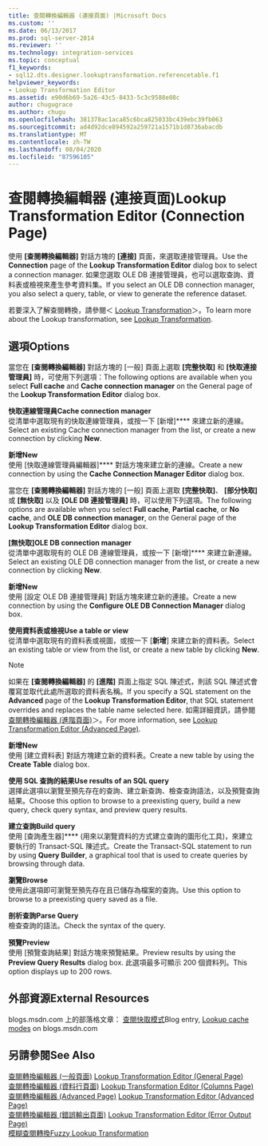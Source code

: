 ```yaml
---
title: 查閱轉換編輯器 (連接頁面) |Microsoft Docs
ms.custom: ''
ms.date: 06/13/2017
ms.prod: sql-server-2014
ms.reviewer: ''
ms.technology: integration-services
ms.topic: conceptual
f1_keywords:
- sql12.dts.designer.lookuptransformation.referencetable.f1
helpviewer_keywords:
- Lookup Transformation Editor
ms.assetid: e90d6b69-5a26-43c5-8433-5c3c9588e08c
author: chugugrace
ms.author: chugu
ms.openlocfilehash: 381378ac1aca85c6bca825033bc439ebc39fb063
ms.sourcegitcommit: ad4d92dce894592a259721a1571b1d8736abacdb
ms.translationtype: MT
ms.contentlocale: zh-TW
ms.lasthandoff: 08/04/2020
ms.locfileid: "87596105"
---
```

# <a name="lookup-transformation-editor-connection-page"></a><span data-ttu-id="d06e1-102">查閱轉換編輯器 (連接頁面)</span><span class="sxs-lookup"><span data-stu-id="d06e1-102">Lookup Transformation Editor (Connection Page)</span></span>
  <span data-ttu-id="d06e1-103">使用 **[查閱轉換編輯器]** 對話方塊的 **[連接]** 頁面，來選取連接管理員。</span><span class="sxs-lookup"><span data-stu-id="d06e1-103">Use the **Connection** page of the **Lookup Transformation Editor** dialog box to select a connection manager.</span></span> <span data-ttu-id="d06e1-104">如果您選取 OLE DB 連接管理員，也可以選取查詢、資料表或檢視來產生參考資料集。</span><span class="sxs-lookup"><span data-stu-id="d06e1-104">If you select an OLE DB connection manager, you also select a query, table, or view to generate the reference dataset.</span></span>  
  
 <span data-ttu-id="d06e1-105">若要深入了解查閱轉換，請參閱＜ [Lookup Transformation](data-flow/transformations/lookup-transformation.md)＞。</span><span class="sxs-lookup"><span data-stu-id="d06e1-105">To learn more about the Lookup transformation, see [Lookup Transformation](data-flow/transformations/lookup-transformation.md).</span></span>  
  
## <a name="options"></a><span data-ttu-id="d06e1-106">選項</span><span class="sxs-lookup"><span data-stu-id="d06e1-106">Options</span></span>  
 <span data-ttu-id="d06e1-107">當您在 **[查閱轉換編輯器]** 對話方塊的 [一般] 頁面上選取 **[完整快取]** 和 **[快取連接管理員]** 時，可使用下列選項：</span><span class="sxs-lookup"><span data-stu-id="d06e1-107">The following options are available when you select **Full cache** and **Cache connection manager** on the General page of the **Lookup Transformation Editor** dialog box.</span></span>  
  
 <span data-ttu-id="d06e1-108">**快取連線管理員**</span><span class="sxs-lookup"><span data-stu-id="d06e1-108">**Cache connection manager**</span></span>  
 <span data-ttu-id="d06e1-109">從清單中選取現有的快取連線管理員，或按一下 [新增]\*\*\*\* 來建立新的連線。</span><span class="sxs-lookup"><span data-stu-id="d06e1-109">Select an existing Cache connection manager from the list, or create a new connection by clicking **New**.</span></span>  
  
 <span data-ttu-id="d06e1-110">**新增**</span><span class="sxs-lookup"><span data-stu-id="d06e1-110">**New**</span></span>  
 <span data-ttu-id="d06e1-111">使用 [快取連線管理員編輯器]\*\*\*\* 對話方塊來建立新的連線。</span><span class="sxs-lookup"><span data-stu-id="d06e1-111">Create a new connection by using the **Cache Connection Manager Editor** dialog box.</span></span>  
  
 <span data-ttu-id="d06e1-112">當您在 **[查閱轉換編輯器]** 對話方塊的 [一般] 頁面上選取 **[完整快取]**、 **[部分快取]** 或 **[無快取]** 以及 **[OLE DB 連接管理員]** 時，可以使用下列選項。</span><span class="sxs-lookup"><span data-stu-id="d06e1-112">The following options are available when you select **Full cache**, **Partial cache**, or **No cache**, and **OLE DB connection manager**, on the General page of the **Lookup Transformation Editor** dialog box.</span></span>  
  
 <span data-ttu-id="d06e1-113">**[無快取]**</span><span class="sxs-lookup"><span data-stu-id="d06e1-113">**OLE DB connection manager**</span></span>  
 <span data-ttu-id="d06e1-114">從清單中選取現有的 OLE DB 連線管理員，或按一下 [新增]\*\*\*\* 來建立新連線。</span><span class="sxs-lookup"><span data-stu-id="d06e1-114">Select an existing OLE DB connection manager from the list, or create a new connection by clicking **New**.</span></span>  
  
 <span data-ttu-id="d06e1-115">**新增**</span><span class="sxs-lookup"><span data-stu-id="d06e1-115">**New**</span></span>  
 <span data-ttu-id="d06e1-116">使用 [設定 OLE DB 連接管理員]  對話方塊來建立新的連接。</span><span class="sxs-lookup"><span data-stu-id="d06e1-116">Create a new connection by using the **Configure OLE DB Connection Manager** dialog box.</span></span>  
  
 <span data-ttu-id="d06e1-117">**使用資料表或檢視**</span><span class="sxs-lookup"><span data-stu-id="d06e1-117">**Use a table or view**</span></span>  
 <span data-ttu-id="d06e1-118">從清單中選取現有的資料表或視圖，或按一下 [**新增**] 來建立新的資料表。</span><span class="sxs-lookup"><span data-stu-id="d06e1-118">Select an existing table or view from the list, or create a new table by clicking **New**.</span></span>  
  
> [!NOTE]  
>  <span data-ttu-id="d06e1-119">如果在 **[查閱轉換編輯器]** 的 **[進階]** 頁面上指定 SQL 陳述式，則該 SQL 陳述式會覆寫並取代此處所選取的資料表名稱。</span><span class="sxs-lookup"><span data-stu-id="d06e1-119">If you specify a SQL statement on the **Advanced** page of the **Lookup Transformation Editor**, that SQL statement overrides and replaces the table name selected here.</span></span> <span data-ttu-id="d06e1-120">如需詳細資訊，請參閱 [查閱轉換編輯器 &#40;進階頁面&#41;](../../2014/integration-services/lookup-transformation-editor-advanced-page.md)＞。</span><span class="sxs-lookup"><span data-stu-id="d06e1-120">For more information, see [Lookup Transformation Editor &#40;Advanced Page&#41;](../../2014/integration-services/lookup-transformation-editor-advanced-page.md).</span></span>  
  
 <span data-ttu-id="d06e1-121">**新增**</span><span class="sxs-lookup"><span data-stu-id="d06e1-121">**New**</span></span>  
 <span data-ttu-id="d06e1-122">使用 [建立資料表]  對話方塊建立新的資料表。</span><span class="sxs-lookup"><span data-stu-id="d06e1-122">Create a new table by using the **Create Table** dialog box.</span></span>  
  
 <span data-ttu-id="d06e1-123">**使用 SQL 查詢的結果**</span><span class="sxs-lookup"><span data-stu-id="d06e1-123">**Use results of an SQL query**</span></span>  
 <span data-ttu-id="d06e1-124">選擇此選項以瀏覽至預先存在的查詢、建立新查詢、檢查查詢語法，以及預覽查詢結果。</span><span class="sxs-lookup"><span data-stu-id="d06e1-124">Choose this option to browse to a preexisting query, build a new query, check query syntax, and preview query results.</span></span>  
  
 <span data-ttu-id="d06e1-125">**建立查詢**</span><span class="sxs-lookup"><span data-stu-id="d06e1-125">**Build query**</span></span>  
 <span data-ttu-id="d06e1-126">使用 [查詢產生器]\*\*\*\* (用來以瀏覽資料的方式建立查詢的圖形化工具)，來建立要執行的 Transact-SQL 陳述式。</span><span class="sxs-lookup"><span data-stu-id="d06e1-126">Create the Transact-SQL statement to run by using **Query Builder**, a graphical tool that is used to create queries by browsing through data.</span></span>  
  
 <span data-ttu-id="d06e1-127">**瀏覽**</span><span class="sxs-lookup"><span data-stu-id="d06e1-127">**Browse**</span></span>  
 <span data-ttu-id="d06e1-128">使用此選項即可瀏覽至預先存在且已儲存為檔案的查詢。</span><span class="sxs-lookup"><span data-stu-id="d06e1-128">Use this option to browse to a preexisting query saved as a file.</span></span>  
  
 <span data-ttu-id="d06e1-129">**剖析查詢**</span><span class="sxs-lookup"><span data-stu-id="d06e1-129">**Parse Query**</span></span>  
 <span data-ttu-id="d06e1-130">檢查查詢的語法。</span><span class="sxs-lookup"><span data-stu-id="d06e1-130">Check the syntax of the query.</span></span>  
  
 <span data-ttu-id="d06e1-131">**預覽**</span><span class="sxs-lookup"><span data-stu-id="d06e1-131">**Preview**</span></span>  
 <span data-ttu-id="d06e1-132">使用 [預覽查詢結果]  對話方塊來預覽結果。</span><span class="sxs-lookup"><span data-stu-id="d06e1-132">Preview results by using the **Preview Query Results** dialog box.</span></span> <span data-ttu-id="d06e1-133">此選項最多可顯示 200 個資料列。</span><span class="sxs-lookup"><span data-stu-id="d06e1-133">This option displays up to 200 rows.</span></span>  
  
## <a name="external-resources"></a><span data-ttu-id="d06e1-134">外部資源</span><span class="sxs-lookup"><span data-stu-id="d06e1-134">External Resources</span></span>  
 <span data-ttu-id="d06e1-135">blogs.msdn.com 上的部落格文章： [查閱快取模式](https://go.microsoft.com/fwlink/?LinkId=219518)</span><span class="sxs-lookup"><span data-stu-id="d06e1-135">Blog entry, [Lookup cache modes](https://go.microsoft.com/fwlink/?LinkId=219518) on blogs.msdn.com</span></span>  
  
## <a name="see-also"></a><span data-ttu-id="d06e1-136">另請參閱</span><span class="sxs-lookup"><span data-stu-id="d06e1-136">See Also</span></span>  
 <span data-ttu-id="d06e1-137">[查閱轉換編輯器 &#40;一般頁面&#41;](general-page-of-integration-services-designers-options.md) </span><span class="sxs-lookup"><span data-stu-id="d06e1-137">[Lookup Transformation Editor &#40;General Page&#41;](general-page-of-integration-services-designers-options.md) </span></span>  
 <span data-ttu-id="d06e1-138">[查閱轉換編輯器 &#40;資料行頁面&#41;](../../2014/integration-services/lookup-transformation-editor-columns-page.md) </span><span class="sxs-lookup"><span data-stu-id="d06e1-138">[Lookup Transformation Editor &#40;Columns Page&#41;](../../2014/integration-services/lookup-transformation-editor-columns-page.md) </span></span>  
 <span data-ttu-id="d06e1-139">[查閱轉換編輯器 &#40;Advanced Page&#41;](../../2014/integration-services/lookup-transformation-editor-advanced-page.md) </span><span class="sxs-lookup"><span data-stu-id="d06e1-139">[Lookup Transformation Editor &#40;Advanced Page&#41;](../../2014/integration-services/lookup-transformation-editor-advanced-page.md) </span></span>  
 <span data-ttu-id="d06e1-140">[查閱轉換編輯器 &#40;錯誤輸出頁面&#41;](../../2014/integration-services/lookup-transformation-editor-error-output-page.md) </span><span class="sxs-lookup"><span data-stu-id="d06e1-140">[Lookup Transformation Editor &#40;Error Output Page&#41;](../../2014/integration-services/lookup-transformation-editor-error-output-page.md) </span></span>  
 [<span data-ttu-id="d06e1-141">模糊查閱轉換</span><span class="sxs-lookup"><span data-stu-id="d06e1-141">Fuzzy Lookup Transformation</span></span>](data-flow/transformations/fuzzy-lookup-transformation.md)  
  
  
